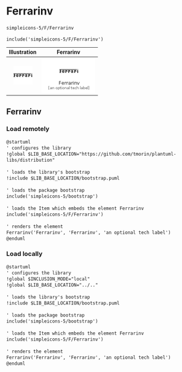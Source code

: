 # Ferrarinv


```text
simpleicons-5/F/Ferrarinv
```

```text
include('simpleicons-5/F/Ferrarinv')
```



| Illustration | Ferrarinv |
| :---: | :---: |
| ![illustration for Illustration](../../simpleicons-5/F/Ferrarinv.png) | ![illustration for Ferrarinv](../../simpleicons-5/F/Ferrarinv.Local.png) |




## Ferrarinv

### Load remotely
```plantuml
@startuml
' configures the library
!global $LIB_BASE_LOCATION="https://github.com/tmorin/plantuml-libs/distribution"

' loads the library's bootstrap
!include $LIB_BASE_LOCATION/bootstrap.puml

' loads the package bootstrap
include('simpleicons-5/bootstrap')

' loads the Item which embeds the element Ferrarinv
include('simpleicons-5/F/Ferrarinv')

' renders the element
Ferrarinv('Ferrarinv', 'Ferrarinv', 'an optional tech label')
@enduml
```

### Load locally
```plantuml
@startuml
' configures the library
!global $INCLUSION_MODE="local"
!global $LIB_BASE_LOCATION="../.."

' loads the library's bootstrap
!include $LIB_BASE_LOCATION/bootstrap.puml

' loads the package bootstrap
include('simpleicons-5/bootstrap')

' loads the Item which embeds the element Ferrarinv
include('simpleicons-5/F/Ferrarinv')

' renders the element
Ferrarinv('Ferrarinv', 'Ferrarinv', 'an optional tech label')
@enduml
```

